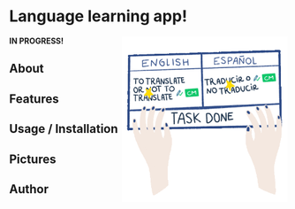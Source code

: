 # Language learning app!

<b>IN PROGRESS!</b>
<img align="right" height="300px" width="300px" alt="languages" src="./pics/language-gif.gif">

## About

## Features

## Usage / Installation

## Pictures

## Author



